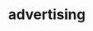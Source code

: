 ---
title: "advertising"
id: tag.id
permalink: "/tags/advertising"
videos: [70,108,537,745,1093,1382,1397,1425,1445,1768,2276,1889,2157,2361,2414]
---